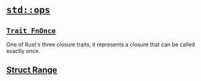 # [`std::ops`](https://doc.rust-lang.org/std/ops/index.html)
## [`Trait FnOnce`](https://doc.rust-lang.org/std/ops/trait.FnOnce.html)
One of Rust's three closure traits, it represents a closure that can be called exactly once.

## [Struct Range](https://doc.rust-lang.org/std/ops/struct.Range.html)
